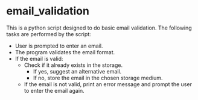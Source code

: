 # email_validation
This is a python script designed to do basic email validation.
The following tasks are performed by the script:
  - User is prompted to enter an email.
  - The program validates the email format.
  - If the email is valid:
    - Check if it already exists in the storage.
      - If yes, suggest an alternative email.
      - If no, store the email in the chosen storage medium.
    - If the email is not valid, print an error message and prompt the user to enter the email again.
